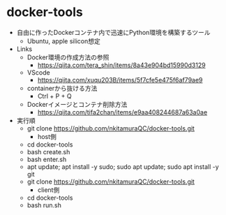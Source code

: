 # docker-tools
- 自由に作ったDockerコンテナ内で迅速にPython環境を構築するツール
  - Ubuntu, apple silicon想定
- Links
  - Docker環境の作成方法の参照
    - https://qiita.com/tera_shin/items/8a43e904bd15990d3129
  - VScode
    - https://qiita.com/xuqu203B/items/5f7cfe5e475f6af79ae9
  - containerから抜ける方法
    - Ctrl + P + Q
  - Dockerイメージとコンテナ削除方法
    - https://qiita.com/tifa2chan/items/e9aa408244687a63a0ae
- 実行順
  - git clone https://github.com/nkitamuraQC/docker-tools.git
    - host側
  - cd docker-tools
  - bash create.sh
  - bash enter.sh
  - apt update; apt install -y sudo; sudo apt update; sudo apt install -y git
  - git clone https://github.com/nkitamuraQC/docker-tools.git
    - client側
  - cd docker-tools
  - bash run.sh
